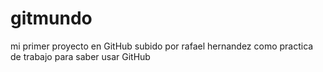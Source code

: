 # gitmundo
mi primer proyecto en GitHub
subido por rafael hernandez como practica de trabajo
para saber usar GitHub
